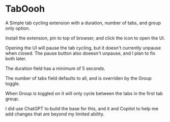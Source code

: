 # TabOooh
A Simple tab cycling extension with a duration, number of tabs, and group only option.

Install the extension, pin to top of browser, and click the icon to open the UI.

Opening the UI will pause the tab cycling, but it doesn't currently unpause when closed. The pause button also doeesn't unpause, and I plan to fix both later.

The duration field has a minimum of 5 seconds.

The number of tabs field defaults to all, and is overriden by the Group toggle.

When Group is toggled on it will only cycle between the tabs in the first tab group.

I did use ChatGPT to build the base for this, and it and Copilot to help me add changes that are beyond my limited ability.


